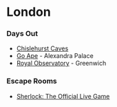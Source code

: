 # London

### Days Out

* [Chislehurst Caves](https://www.chislehurst-caves.co.uk/)
* [Go Ape](https://goape.co.uk/locations/alexandra-palace) - Alexandra Palace
* [Royal Observatory](https://www.rmg.co.uk/royal-observatory) - Greenwich

### Escape Rooms

* [Sherlock: The Official Live Game](https://www.thegameisnow.com/)

